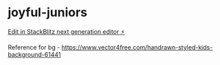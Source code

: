 # joyful-juniors

[Edit in StackBlitz next generation editor ⚡️](https://stackblitz.com/~/github.com/georgepoyilil/joyful-juniors)

Reference for bg - https://www.vector4free.com/handrawn-styled-kids-background-61441
